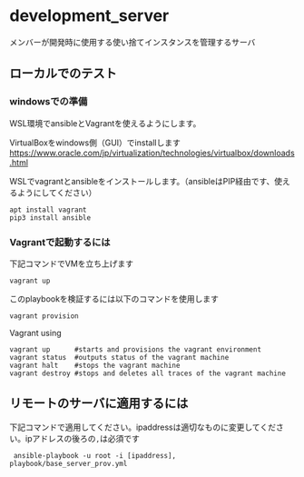 # development_server
メンバーが開発時に使用する使い捨てインスタンスを管理するサーバ

## ローカルでのテスト
### windowsでの準備
WSL環境でansibleとVagrantを使えるようにします。

VirtualBoxをwindows側（GUI）でinstallします
https://www.oracle.com/jp/virtualization/technologies/virtualbox/downloads.html

WSLでvagrantとansibleをインストールします。（ansibleはPIP経由です、使えるようにしてください）

```(bash)
apt install vagrant 
pip3 install ansible
```

### Vagrantで起動するには
下記コマンドでVMを立ち上げます

```
vagrant up
```

このplaybookを検証するには以下のコマンドを使用します

```
vagrant provision
```

Vagrant using
```(bash)
vagrant up      #starts and provisions the vagrant environment
vagrant status  #outputs status of the vagrant machine
vagrant halt    #stops the vagrant machine
vagrant destroy #stops and deletes all traces of the vagrant machine
```

## リモートのサーバに適用するには
下記コマンドで適用してください。ipaddressは適切なものに変更してください。ipアドレスの後ろの`,`は必須です
```
 ansible-playbook -u root -i [ipaddress], playbook/base_server_prov.yml
```
